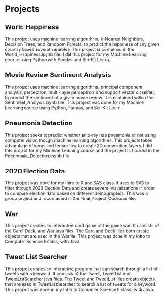 # Projects
## World Happiness 
This project uses machine learning algorithms, k-Nearest Neighbors, Decision Trees, and Randoom Forests, to predict the happiness of any given country based several variables. This project is contained in the World_Happiness.ipynb file. I did this project for my Machine Learning course using Python with Pandas and Sci-Kit Learn. 

## Movie Review Sentiment Analysis
This project uses machine learning algorithms, principal component analysis, perceptron, multi-layer perceptron, and support vector classifier, to predict the sentiment of a given movie review. It is contained within the Sentiment_Analysis.ipynb file. This project was done for my Machine Learning course using Python, Pandas, and Sci-Kit Learn. 

## Pneumonia Detection
This project seeks to predict whether an x-ray has pneumonia or not using computer vision though machine learning algorithms. This projects takes advamtage of keras and tensorflow to create 2D convolution layers. I did this project for my Machine Learning course and the project is housed in the Pneumonia_Detection.ipynb file. 

## 2020 Election Data
This project was done for my Intro to R and SAS class. It uses to SAS to filter through 2020 Election Data and create several visualizations in order to compare election data based on different demographics. This was a group project and is contained in the Final_Project_Code.sas file. 

## War
This project creates an interactive card game of the game war. It consists of the Card, Deck, and War java files. The Card and Deck files both create objects that are used in the Warfile. This project was done in my Intro to Computer Science II class, with Java. 

## Tweet List Searcher
This project creates an interactive program that can search through a list of tweets with a keyword. It consists of the Tweet, TweetList and TweetListSearcher java files. The Tweet and TweetList files create objects that are used in TweetListSearcher to search a list of tweets for a keyword. This project was done in my Intro to Computer Science II class, with Java. 

